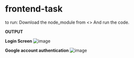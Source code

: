 # frontend-task

to run:
Download the node_module from <>
And run the code.

**OUTPUT**

**Login Screen**
![image](https://user-images.githubusercontent.com/56165286/112289761-97941b80-8cb4-11eb-8f95-d08f09f7f80d.png)

**Google account authentication**
![image](https://user-images.githubusercontent.com/56165286/112289834-a5e23780-8cb4-11eb-9915-10c8eddce6e9.png)




